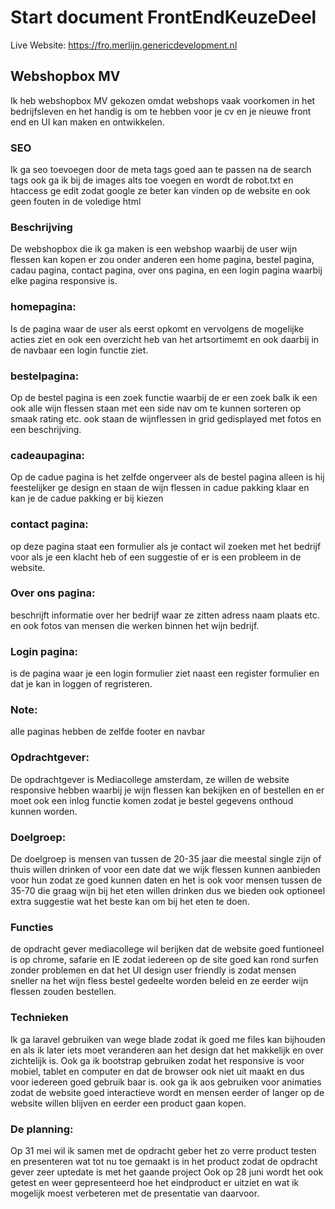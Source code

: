 # Start document FrontEndKeuzeDeel

Live Website: https://fro.merlijn.genericdevelopment.nl

## Webshopbox MV

Ik heb webshopbox MV gekozen omdat webshops vaak voorkomen in het bedrijfsleven en het handig is om te hebben voor je cv en je nieuwe front end en UI kan maken en ontwikkelen.

### SEO
Ik ga seo toevoegen door de meta tags goed aan te passen na de search tags ook ga ik bij de images alts toe voegen en wordt de robot.txt en htaccess ge edit zodat google ze beter kan vinden op de website en ook geen fouten in de voledige html

### Beschrijving
De webshopbox die ik ga maken is een webshop waarbij de user wijn flessen kan kopen er zou onder anderen een home pagina, bestel pagina, cadau pagina, contact pagina, over ons pagina, en een login pagina waarbij elke pagina responsive is.

### homepagina:
Is de pagina waar de user als eerst opkomt en vervolgens de mogelijke acties ziet en ook een overzicht heb van het artsortimemt en ook daarbij in de navbaar een login functie ziet.

### bestelpagina: 
Op de bestel pagina is een zoek functie waarbij de er een zoek balk ik een ook alle wijn flessen staan met een side nav om te kunnen sorteren op smaak rating etc. ook staan de wijnflessen in grid gedisplayed met fotos en een beschrijving.

### cadeaupagina: 
Op de cadue pagina is het zelfde ongerveer als de bestel pagina alleen is hij feestelijker ge design en staan de wijn flessen in cadue pakking klaar en kan je de cadue pakking er bij kiezen

### contact pagina: 
op deze pagina staat een formulier als je contact wil zoeken met het bedrijf voor als je een klacht heb of een suggestie of er is een probleem in de website.

### Over ons pagina: 
beschrijft informatie over her bedrijf waar ze zitten adress naam plaats etc. en ook fotos van mensen die werken binnen het wijn bedrijf.

### Login pagina:
is de pagina waar je een login formulier ziet naast een register formulier en dat je kan in loggen of regristeren.

### Note:
alle paginas hebben de zelfde footer en navbar

### Opdrachtgever:
De opdrachtgever is Mediacollege amsterdam, ze willen de website responsive hebben waarbij je wijn flessen kan bekijken en of bestellen en er moet ook een inlog functie komen zodat je bestel gegevens onthoud kunnen worden.

### Doelgroep:
De doelgroep is mensen van tussen de 20-35 jaar die meestal single zijn of thuis willen drinken of voor een date dat we wijk flessen kunnen aanbieden voor hun zodat ze goed kunnen daten en het is ook voor mensen tussen de 35-70 die graag wijn bij het eten willen drinken dus we bieden ook optioneel extra suggestie wat het beste kan om bij het eten te doen.

### Functies
de opdracht gever mediacollege wil berijken dat de website goed funtioneel is op chrome, safarie en IE zodat iedereen op de site goed kan rond surfen zonder problemen en dat het UI design user friendly is zodat mensen sneller na het wijn fless bestel gedeelte  worden beleid en ze eerder wijn flessen zouden bestellen. 

### Technieken
Ik ga laravel gebruiken van wege blade zodat ik goed me files kan bijhouden en als ik later iets moet veranderen aan het design dat het makkelijk en over zichtelijk is. Ook ga ik bootstrap gebruiken zodat het responsive is voor mobiel, tablet en computer en dat de browser ook niet uit maakt en dus voor iedereen goed gebruik baar is. ook ga ik aos gebruiken voor animaties zodat de website goed interactieve wordt en mensen eerder of langer op de website willen blijven en eerder een product gaan kopen.

### De planning: 
Op 31 mei wil ik samen met de opdracht geber het zo verre product testen en presenteren wat tot nu toe gemaakt is in het product zodat de opdracht gever zeer uptedate is met het gaande project 
Ook op 28 juni wordt het ook getest en weer gepresenteerd hoe het eindproduct er uitziet en wat ik mogelijk moest verbeteren met de presentatie van daarvoor.
